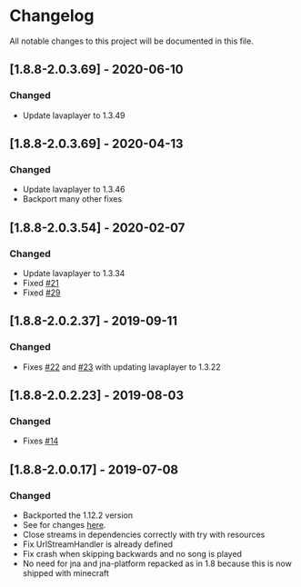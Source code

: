 # Changelog
All notable changes to this project will be documented in this file.

## [1.8.8-2.0.3.69] - 2020-06-10
### Changed
 - Update lavaplayer to 1.3.49

## [1.8.8-2.0.3.69] - 2020-04-13
### Changed
 - Update lavaplayer to 1.3.46
 - Backport many other fixes

## [1.8.8-2.0.3.54] - 2020-02-07
### Changed
 - Update lavaplayer to 1.3.34
 - Fixed [#21](https://github.com/MC-U-Team/Music-Player/issues/21)
 - Fixed [#29](https://github.com/MC-U-Team/Music-Player/issues/29)

## [1.8.8-2.0.2.37] - 2019-09-11
### Changed
 - Fixes [#22](https://github.com/MC-U-Team/Music-Player/issues/22) and [#23](https://github.com/MC-U-Team/Music-Player/issues/23) with updating lavaplayer to 1.3.22

## [1.8.8-2.0.2.23] - 2019-08-03
### Changed
 - Fixes [#14](https://github.com/MC-U-Team/Music-Player/issues/14)

## [1.8.8-2.0.0.17] - 2019-07-08
### Changed
 - Backported the 1.12.2 version
 - See for changes [here](https://github.com/MC-U-Team/Music-Player/blob/1.12.2/CHANGELOG.md).
 - Close streams in dependencies correctly with try with resources
 - Fix UrlStreamHandler is already defined
 - Fix crash when skipping backwards and no song is played
 - No need for jna and jna-platform repacked as in 1.8 because this is now shipped with minecraft
